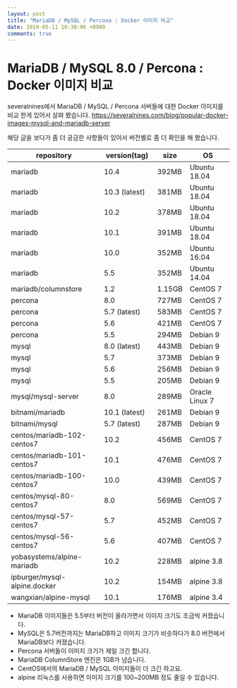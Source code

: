 ```yaml
---
layout: post
title: "MariaDB / MySQL / Percona : Docker 이미지 비교"
date: 2019-05-11 16:30:06 +0900
comments: true
---
```

# MariaDB / MySQL 8.0 / Percona : Docker 이미지 비교

severalnines에서 MariaDB / MySQL / Percona 서버들에 대한 Docker 이미지를 비교 한게 있어서 살펴 봤습니다.
https://severalnines.com/blog/popular-docker-images-mysql-and-mariadb-server

해당 글을 보다가 좀 더 궁금한 사항들이 있어서 버전별로 좀 더 확인을 해 봤습니다.

repository | &nbsp;version(tag)&nbsp; | &nbsp;size&nbsp; | &nbsp;OS&nbsp;
--|--|--|--
mariadb | 10.4 | 392MB | Ubuntu 18.04
mariadb | 10.3 (latest) | 381MB | Ubuntu 18.04
mariadb | 10.2 | 378MB | Ubuntu 18.04
mariadb | 10.1 | 391MB | Ubuntu 18.04
mariadb | 10.0 | 352MB | Ubuntu 16.04
mariadb | 5.5 | 352MB | Ubuntu 14.04
mariadb/columnstore | 1.2 | 1.15GB | CentOS 7
percona | 8.0 | 727MB | CentOS 7
percona | 5.7 (latest) | 583MB | CentOS 7
percona | 5.6 | 421MB | CentOS 7
percona | 5.5 | 294MB | Debian 9
mysql | 8.0 (latest) | 443MB | Debian 9
mysql | 5.7 | 373MB | Debian 9
mysql | 5.6 | 256MB | Debian 9
mysql | 5.5 | 205MB | Debian 9
mysql/mysql-server | 8.0 | 289MB | Oracle Linux 7
bitnami/mariadb | 10.1 (latest) | 261MB | Debian 9
bitnami/mysql | 5.7 (latest) | 287MB | Debian 9
centos/mariadb-102-centos7 | 10.2 | 456MB | CentOS 7
centos/mariadb-101-centos7 | 10.1 | 476MB | CentOS 7
centos/mariadb-100-centos7 | 10.0 | 439MB | CentOS 7
centos/mysql-80-centos7 | 8.0 | 569MB | CentOS 7
centos/mysql-57-centos7 | 5.7 | 452MB | CentOS 7
centos/mysql-56-centos7 | 5.6 | 407MB | CentOS 7
yobasystems/alpine-mariadb | 10.2 | 228MB | alpine 3.8
ipburger/mysql-alpine.docker | 10.2 | 154MB | alpine 3.8
wangxian/alpine-mysql | 10.1 | 176MB |  alpine 3.4


* MariaDB 이미지들은 5.5부터 버전이 올라가면서 이미지 크기도 조금씩 커졌습니다.
* MySQL은 5.7버전까지는 MariaDB하고 이미지 크기가 비슷하다가 8.0 버전에서 MariaDB보다 커졌습니다.
* Percona 서버들이 이미지 크기가 제일 크긴 합니다.
* MariaDB ColumnStore 엔진은 1GB가 넘습니다.
* CentOS에서의 MariaDB / MySQL 이미지들이 더 크긴 하고요.
* alpine 리눅스를 사용하면 이미지 크기를 100~200MB 정도 줄일 수 있습니다.